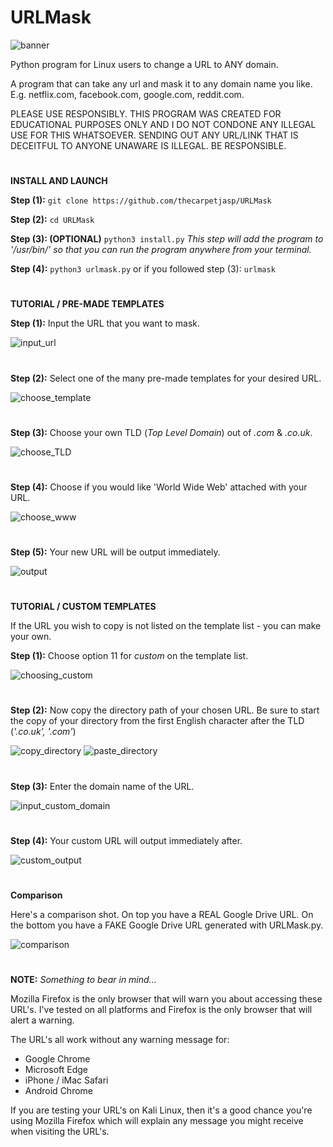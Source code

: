 # URLMask
![banner](https://user-images.githubusercontent.com/71789855/140232354-64b5ca13-e6bd-40dc-96cd-8820778b6690.png)


Python program for Linux users to change a URL to ANY domain.


A program that can take any url and mask it to any domain name you like. E.g. netflix.com, facebook.com, google.com, reddit.com.

PLEASE USE RESPONSIBLY. THIS PROGRAM WAS CREATED FOR EDUCATIONAL PURPOSES ONLY AND I DO NOT CONDONE ANY ILLEGAL USE FOR THIS WHATSOEVER.
SENDING OUT ANY URL/LINK THAT IS DECEITFUL TO ANYONE UNAWARE IS ILLEGAL. BE RESPONSIBLE.






#


**INSTALL AND LAUNCH**

**Step (1):**
`git clone https://github.com/thecarpetjasp/URLMask`



**Step (2):**
`cd URLMask`


**Step (3): (OPTIONAL)**
`python3 install.py`
*This step will add the program to '/usr/bin/' so that you can run the program anywhere from your terminal.*


**Step (4):**
`python3 urlmask.py`
or if you followed step (3):
`urlmask`


#





**TUTORIAL / PRE-MADE TEMPLATES**

**Step (1):**
Input the URL that you want to mask.

![input_url](https://user-images.githubusercontent.com/71789855/140272713-a5453982-5edc-4ec0-9bfd-10f4aba3c293.png)

#

**Step (2):**
Select one of the many pre-made templates for your desired URL.

![choose_template](https://user-images.githubusercontent.com/71789855/140272700-5ea07d94-4324-4153-9646-864886aed938.png)

#

**Step (3):**
Choose your own TLD (*Top Level Domain*) out of *.com* & *.co.uk*.

![choose_TLD](https://user-images.githubusercontent.com/71789855/140272703-150c5ada-90df-4724-b357-98ed782ebdc4.png)

#

**Step (4):**
Choose if you would like 'World Wide Web' attached with your URL.

![choose_www](https://user-images.githubusercontent.com/71789855/140272704-26b25f99-4c99-40ce-aadc-19cfe78d9a8b.png)

#

**Step (5):**
Your new URL will be output immediately.

![output](https://user-images.githubusercontent.com/71789855/140272714-74c939e4-2c5d-435c-a407-db86525f075e.png)


#


**TUTORIAL / CUSTOM TEMPLATES**

If the URL you wish to copy is not listed on the template list - you can make your own.


**Step (1):**
Choose option 11 for *custom* on the template list.

![choosing_custom](https://user-images.githubusercontent.com/71789855/140272706-51c80a36-01cb-4cb6-9141-ef7275870702.png)

#

**Step (2):**
Now copy the directory path of your chosen URL. 
Be sure to start the copy of your directory from the first English character after the TLD (*'.co.uk', '.com'*)

![copy_directory](https://user-images.githubusercontent.com/71789855/140272707-5179701b-3486-4ce0-a7d6-ed9a22b64442.png)
![paste_directory](https://user-images.githubusercontent.com/71789855/140272716-ce6d2d2e-a70b-4db4-a747-df65afe6ba6c.png)

#

**Step (3):**
Enter the domain name of the URL.

![input_custom_domain](https://user-images.githubusercontent.com/71789855/140272712-ebf95e57-1287-4f66-9656-66c17b633a04.png)

#

**Step (4):**
Your custom URL will output immediately after.

![custom_output](https://user-images.githubusercontent.com/71789855/140272710-7de9d451-e9d0-499b-816a-78ee80af1971.png)

#


**Comparison**

Here's a comparison shot. On top you have a REAL Google Drive URL. On the bottom you have a FAKE Google Drive URL generated with URLMask.py.

![comparison](https://user-images.githubusercontent.com/71789855/140248587-3afa833a-1a51-476c-96dc-d9e4d1f13eb1.png)


#

**NOTE:** *Something to bear in mind...*

Mozilla Firefox is the only browser that will warn you about accessing these URL's. I've tested on all platforms and Firefox is the only browser that will alert a warning.

The URL's all work without any warning message for:
  * Google Chrome
  * Microsoft Edge
  * iPhone / iMac Safari
  * Android Chrome

If you are testing your URL's on Kali Linux, then it's a good chance you're using Mozilla Firefox which will explain any message you might receive when visiting the URL's.
